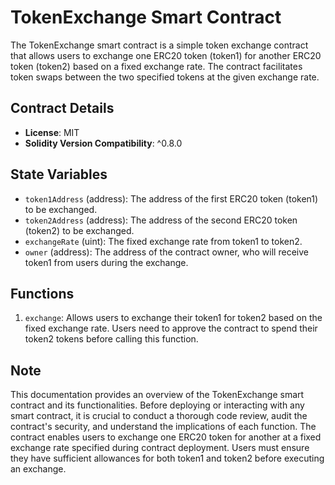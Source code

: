 # TokenExchange Smart Contract 

The TokenExchange smart contract is a simple token exchange contract that allows users to exchange one ERC20 token (token1) for another ERC20 token (token2) based on a fixed exchange rate. The contract facilitates token swaps between the two specified tokens at the given exchange rate.

## Contract Details

- **License**: MIT
- **Solidity Version Compatibility**: ^0.8.0

## State Variables

- `token1Address` (address): The address of the first ERC20 token (token1) to be exchanged.
- `token2Address` (address): The address of the second ERC20 token (token2) to be exchanged.
- `exchangeRate` (uint): The fixed exchange rate from token1 to token2.
- `owner` (address): The address of the contract owner, who will receive token1 from users during the exchange.

## Functions

1. `exchange`: Allows users to exchange their token1 for token2 based on the fixed exchange rate. Users need to approve the contract to spend their token2 tokens before calling this function.

## Note

This documentation provides an overview of the TokenExchange smart contract and its functionalities. Before deploying or interacting with any smart contract, it is crucial to conduct a thorough code review, audit the contract's security, and understand the implications of each function. The contract enables users to exchange one ERC20 token for another at a fixed exchange rate specified during contract deployment. Users must ensure they have sufficient allowances for both token1 and token2 before executing an exchange.
